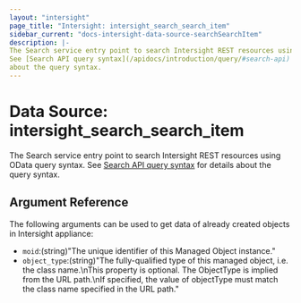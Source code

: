 ```yaml
---
layout: "intersight"
page_title: "Intersight: intersight_search_search_item"
sidebar_current: "docs-intersight-data-source-searchSearchItem"
description: |-
The Search service entry point to search Intersight REST resources using OData query syntax.
See [Search API query syntax](/apidocs/introduction/query/#search-api) for details
about the query syntax.
---
```


# Data Source: intersight_search_search_item
The Search service entry point to search Intersight REST resources using OData query syntax.
See [Search API query syntax](/apidocs/introduction/query/#search-api) for details
about the query syntax.
## Argument Reference
The following arguments can be used to get data of already created objects in Intersight appliance:
* `moid`:(string)"The unique identifier of this Managed Object instance."
* `object_type`:(string)"The fully-qualified type of this managed object, i.e. the class name.\nThis property is optional. The ObjectType is implied from the URL path.\nIf specified, the value of objectType must match the class name specified in the URL path."
